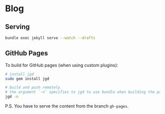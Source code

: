 # Blog

## Serving

```bash
bundle exec jekyll serve --watch --drafts
```

## GitHub Pages

To build for GitHub pages (when using custom plugins):

```bash
# install jgd
sudo gem install jgd

# build and push remotely
# the argument `-n` specifies to jgd to use bundle when building the pages
jgd -n
```

P.S. You have to serve the content from the branch `gh-pages`.
